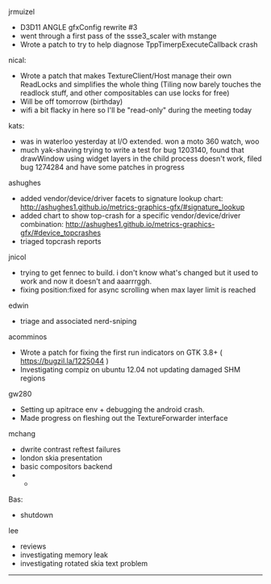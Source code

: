 jrmuizel
* D3D11 ANGLE gfxConfig rewrite #3
* went through a first pass of the ssse3_scaler with mstange
* Wrote a patch to try to help diagnose TppTimerpExecuteCallback crash



nical:
* Wrote a patch that makes TextureClient/Host manage their own ReadLocks and simplifies the whole thing (Tiling now barely touches the readlock stuff, and other compositables can use locks for free)
* Will be off tomorrow (birthday)
* wifi a bit flacky in here so I'll be "read-only" during the meeting today



kats:
* was in waterloo yesterday at I/O extended. won a moto 360 watch, woo
* much yak-shaving trying to write a test for bug 1203140, found that drawWindow using widget layers in the child process doesn't work, filed bug 1274284 and have some patches in progress



ashughes
* added vendor/device/driver facets to signature lookup chart: http://ashughes1.github.io/metrics-graphics-gfx/#signature_lookup
* added chart to show top-crash for a specific vendor/device/driver combination: http://ashughes1.github.io/metrics-graphics-gfx/#device_topcrashes
* triaged topcrash reports



jnicol
* trying to get fennec to build. i don't know what's changed but it used to work and now it doesn't and aaarrrggh.
* fixing position:fixed for async scrolling when max layer limit is reached



edwin
* triage and associated nerd-sniping



acomminos
* Wrote a patch for fixing the first run indicators on GTK 3.8+ ( https://bugzil.la/1225044 )
* Investigating compiz on ubuntu 12.04 not updating damaged SHM regions





gw280
* Setting up apitrace env + debugging the android crash. 
* Made progress on fleshing out the TextureForwarder interface



mchang
* dwrite contrast reftest failures
* london skia presentation
* basic compositors backend
* * 


Bas:
* shutdown



lee
* reviews
* investigating memory leak
* investigating rotated skia text problem

________________


